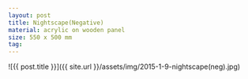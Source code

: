 ```yaml
---
layout: post
title: Nightscape(Negative)
material: acrylic on wooden panel
size: 550 x 500 mm
tag:
---
```


![{{ post.title }}]({{ site.url }}/assets/img/2015-1-9-nightscape(neg).jpg)
